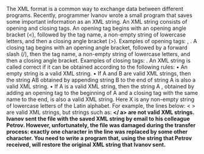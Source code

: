 The XML format is a common way to exchange data between different programs. Recently, programmer
Ivanov wrote a small program that saves some important information as an XML string.
An XML string consists of opening and closing tags.
An opening tag begins with an opening angle bracket (<), followed by the tag name, a non-empty string of
lowercase letters, and then a closing angle bracket (>). Examples of opening tags: <a>, <dog>.
A closing tag begins with an opening angle bracket, followed by a forward slash (/), then the tag
name, a non-empty string of lowercase letters, and then a closing angle bracket. Examples of closing tags: </a> </dog>.
An XML string is called correct if it can be obtained according to the following rules:
• An empty string is a valid XML string.
• If A and B are valid XML strings, then the string AB obtained by appending string B to the end of string A is
also a valid XML string.
• If A is a valid XML string, then the string <X>A </X>, obtained by adding an opening tag to the beginning of A
and a closing tag with the same name to the end, is also a valid XML string. Here X is any non-empty string of
lowercase letters of the Latin alphabet.
For example, the lines below: <a> </a> <a> <ab></ab> <c> </c> </a> <a></a> <a>
</a> < > </a> are valid XML strings, but strings such as: <a></b><a><b><a><b></
a></b> are not valid XML strings.
Ivanov sent the file with the saved XML string by email to his colleague Petrov. However, unfortunately, the file was damaged
during the transfer process: exactly one character in the line was replaced by some other character.
You need to write a program that, using the string that Petrov received, will restore the original XML string
that Ivanov sent.